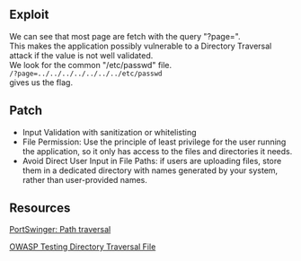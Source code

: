 ## Exploit

We can see that most page are fetch with the query "?page=".\
This makes the application possibly vulnerable to a Directory Traversal attack if the value is not well validated.\
We look for the common "/etc/passwd" file.\
`/?page=../../../../../../../etc/passwd`\
gives us the flag.

## Patch

- Input Validation with sanitization or whitelisting
- File Permission: Use the principle of least privilege for the user running the application, so it only has access to the files and directories it needs.
- Avoid Direct User Input in File Paths:  if users are uploading files, store them in a dedicated directory with names generated by your system, rather than user-provided names.

## Resources

[PortSwinger: Path traversal](https://portswigger.net/web-security/file-path-traversal)

[OWASP Testing Directory Traversal File](https://owasp.org/www-project-web-security-testing-guide/latest/4-Web_Application_Security_Testing/05-Authorization_Testing/01-Testing_Directory_Traversal_File_Include)
